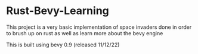 # Rust-Bevy-Learning

This project is a very basic implementation of space invaders done in order to brush up on rust as well as learn more about the bevy engine 

This is built using bevy 0.9 (released 11/12/22)
